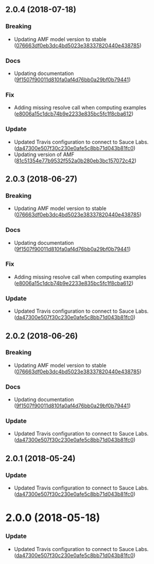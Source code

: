 <a name="2.0.4"></a>
## 2.0.4 (2018-07-18)


### Breaking

* Updating AMF model version to stable ([076663df0eb3dc4bd5023e38337820440e438785](https://github.com/advanced-rest-client/api-schema-document/commit/076663df0eb3dc4bd5023e38337820440e438785))

### Docs

* Updating documentation ([9f1507f90011d810fa0af4d76bb0a29bf0b79441](https://github.com/advanced-rest-client/api-schema-document/commit/9f1507f90011d810fa0af4d76bb0a29bf0b79441))

### Fix

* Adding missing resolve call when computing examples ([e8006a15c1dcb74b9e2233e835bc5fc1f8cba612](https://github.com/advanced-rest-client/api-schema-document/commit/e8006a15c1dcb74b9e2233e835bc5fc1f8cba612))

### Update

* Updated Travis configuration to connect to Sauce Labs. ([da47300e507f30c230e0afe5c8bb71d043b81fc0](https://github.com/advanced-rest-client/api-schema-document/commit/da47300e507f30c230e0afe5c8bb71d043b81fc0))
* Updating version of AMF ([81c51354e77b9532f552a0b280eb3bc157072c42](https://github.com/advanced-rest-client/api-schema-document/commit/81c51354e77b9532f552a0b280eb3bc157072c42))



<a name="2.0.3"></a>
## 2.0.3 (2018-06-27)


### Breaking

* Updating AMF model version to stable ([076663df0eb3dc4bd5023e38337820440e438785](https://github.com/advanced-rest-client/api-schema-document/commit/076663df0eb3dc4bd5023e38337820440e438785))

### Docs

* Updating documentation ([9f1507f90011d810fa0af4d76bb0a29bf0b79441](https://github.com/advanced-rest-client/api-schema-document/commit/9f1507f90011d810fa0af4d76bb0a29bf0b79441))

### Fix

* Adding missing resolve call when computing examples ([e8006a15c1dcb74b9e2233e835bc5fc1f8cba612](https://github.com/advanced-rest-client/api-schema-document/commit/e8006a15c1dcb74b9e2233e835bc5fc1f8cba612))

### Update

* Updated Travis configuration to connect to Sauce Labs. ([da47300e507f30c230e0afe5c8bb71d043b81fc0](https://github.com/advanced-rest-client/api-schema-document/commit/da47300e507f30c230e0afe5c8bb71d043b81fc0))



<a name="2.0.2"></a>
## 2.0.2 (2018-06-26)


### Breaking

* Updating AMF model version to stable ([076663df0eb3dc4bd5023e38337820440e438785](https://github.com/advanced-rest-client/api-schema-document/commit/076663df0eb3dc4bd5023e38337820440e438785))

### Docs

* Updating documentation ([9f1507f90011d810fa0af4d76bb0a29bf0b79441](https://github.com/advanced-rest-client/api-schema-document/commit/9f1507f90011d810fa0af4d76bb0a29bf0b79441))

### Update

* Updated Travis configuration to connect to Sauce Labs. ([da47300e507f30c230e0afe5c8bb71d043b81fc0](https://github.com/advanced-rest-client/api-schema-document/commit/da47300e507f30c230e0afe5c8bb71d043b81fc0))



<a name="2.0.1"></a>
## 2.0.1 (2018-05-24)


### Update

* Updated Travis configuration to connect to Sauce Labs. ([da47300e507f30c230e0afe5c8bb71d043b81fc0](https://github.com/advanced-rest-client/api-schema-document/commit/da47300e507f30c230e0afe5c8bb71d043b81fc0))



<a name="2.0.0"></a>
# 2.0.0 (2018-05-18)


### Update

* Updated Travis configuration to connect to Sauce Labs. ([da47300e507f30c230e0afe5c8bb71d043b81fc0](https://github.com/advanced-rest-client/api-schema-document/commit/da47300e507f30c230e0afe5c8bb71d043b81fc0))



